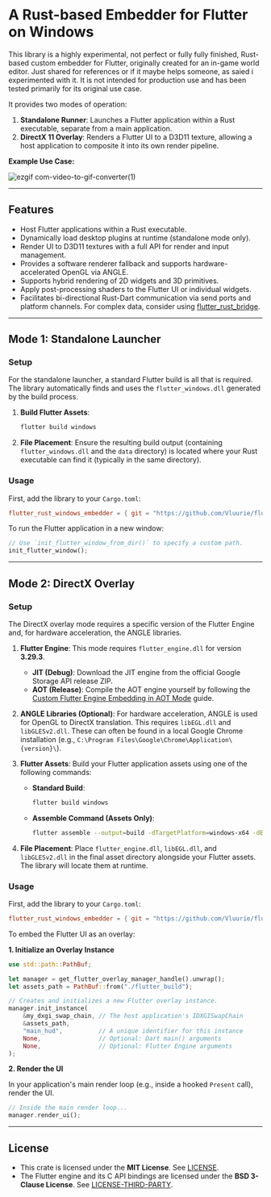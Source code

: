 # A Rust-based Embedder for Flutter on Windows

This library is a highly experimental, not perfect or fully fully finished, Rust-based custom embedder for Flutter, originally created for an in-game world editor. Just shared for references or if it maybe helps someone, as saied i experimented with it. It is not intended for production use and has been tested primarily for its original use case.

It provides two modes of operation:

1.  **Standalone Runner**: Launches a Flutter application within a Rust executable, separate from a main application.
2.  **DirectX 11 Overlay**: Renders a Flutter UI to a D3D11 texture, allowing a host application to composite it into its own render pipeline.

**Example Use Case:**

![ezgif com-video-to-gif-converter(1)](https://github.com/user-attachments/assets/5d75d20e-d2f6-4407-a6c4-364e96a89b3e)


-----

## Features

  * Host Flutter applications within a Rust executable.
  * Dynamically load desktop plugins at runtime (standalone mode only).
  * Render UI to D3D11 textures with a full API for render and input management.
  * Provides a software renderer fallback and supports hardware-accelerated OpenGL via ANGLE.
  * Supports hybrid rendering of 2D widgets and 3D primitives.
  * Apply post-processing shaders to the Flutter UI or individual widgets.
  * Facilitates bi-directional Rust-Dart communication via send ports and platform channels. For complex data, consider using [flutter\_rust\_bridge](https://github.com/fzyzcjy/flutter_rust_bridge).

-----

## Mode 1: Standalone Launcher

### Setup

For the standalone launcher, a standard Flutter build is all that is required. The library automatically finds and uses the `flutter_windows.dll` generated by the build process.

1.  **Build Flutter Assets**:
    ```bash
    flutter build windows
    ```
2.  **File Placement**: Ensure the resulting build output (containing `flutter_windows.dll` and the `data` directory) is located where your Rust executable can find it (typically in the same directory).

### Usage

First, add the library to your `Cargo.toml`:

```toml
flutter_rust_windows_embedder = { git = "https://github.com/Vluurie/flutter-rust-windows-embedder.git", branch = "master" }
```

To run the Flutter application in a new window:

```rust
// Use `init_flutter_window_from_dir()` to specify a custom path.
init_flutter_window();
```

-----

## Mode 2: DirectX Overlay

### Setup

The DirectX overlay mode requires a specific version of the Flutter Engine and, for hardware acceleration, the ANGLE libraries.

1.  **Flutter Engine**: This mode requires `flutter_engine.dll` for version **3.29.3**.

      * **JIT (Debug)**: Download the JIT engine from the official Google Storage API release ZIP.
      * **AOT (Release)**: Compile the AOT engine yourself by following the [Custom Flutter Engine Embedding in AOT Mode](https://github.com/flutter/engine/blob/main/docs/Custom-Flutter-Engine-Embedding-in-AOT-Mode.md) guide.

2.  **ANGLE Libraries (Optional)**: For hardware acceleration, ANGLE is used for OpenGL to DirectX translation. This requires `libEGL.dll` and `libGLESv2.dll`. These can often be found in a local Google Chrome installation (e.g., `C:\Program Files\Google\Chrome\Application\{version}\`).

3.  **Flutter Assets**: Build your Flutter application assets using one of the following commands:

      * **Standard Build**:
        ```bash
        flutter build windows
        ```
      * **Assemble Command (Assets Only)**:
        ```bash
        flutter assemble --output=build -dTargetPlatform=windows-x64 -dBuildMode={build_mode} {build_mode}_bundle_windows-x64_assets
        ```

4.  **File Placement**: Place `flutter_engine.dll`, `libEGL.dll`, and `libGLESv2.dll` in the final asset directory alongside your Flutter assets. The library will locate them at runtime.

### Usage

First, add the library to your `Cargo.toml`:

```toml
flutter_rust_windows_embedder = { git = "https://github.com/Vluurie/flutter-rust-windows-embedder.git", branch = "master" }
```

To embed the Flutter UI as an overlay:

**1. Initialize an Overlay Instance**

```rust
use std::path::PathBuf;

let manager = get_flutter_overlay_manager_handle().unwrap();
let assets_path = PathBuf::from("./flutter_build");

// Creates and initializes a new Flutter overlay instance.
manager.init_instance(
    &my_dxgi_swap_chain, // The host application's IDXGISwapChain
    &assets_path,
    "main_hud",          // A unique identifier for this instance
    None,                // Optional: Dart main() arguments
    None,                // Optional: Flutter Engine arguments
);
```

**2. Render the UI**

In your application's main render loop (e.g., inside a hooked `Present` call), render the UI.

```rust
// Inside the main render loop...
manager.render_ui();
```

-----

## License

  * This crate is licensed under the **MIT License**. See [LICENSE](https://www.google.com/search?q=./LICENSE).
  * The Flutter engine and its C API bindings are licensed under the **BSD 3-Clause License**. See [LICENSE-THIRD-PARTY](https://www.google.com/search?q=./LICENSE-THIRD-PARTY).
